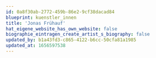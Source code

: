 ```yaml
---
id: 0a8f30ab-2772-459b-86e2-9cf38dacad84
blueprint: kuenstler_innen
title: 'Jonas Frühauf'
hat_eigene_website_has_own_website: false
biographie_eintragen_create_artist_s_biography: false
updated_by: b1a43fd3-c865-4122-b6cc-50cfa81a1985
updated_at: 1656597538
---
```

